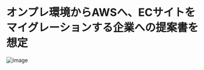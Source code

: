 # オンプレ環境からAWSへ、ECサイトをマイグレーションする企業への提案書を想定
![image](https://user-images.githubusercontent.com/102734795/190996469-ef8fa9a7-95ab-48ce-81ce-c9d31d83cfd8.png)

